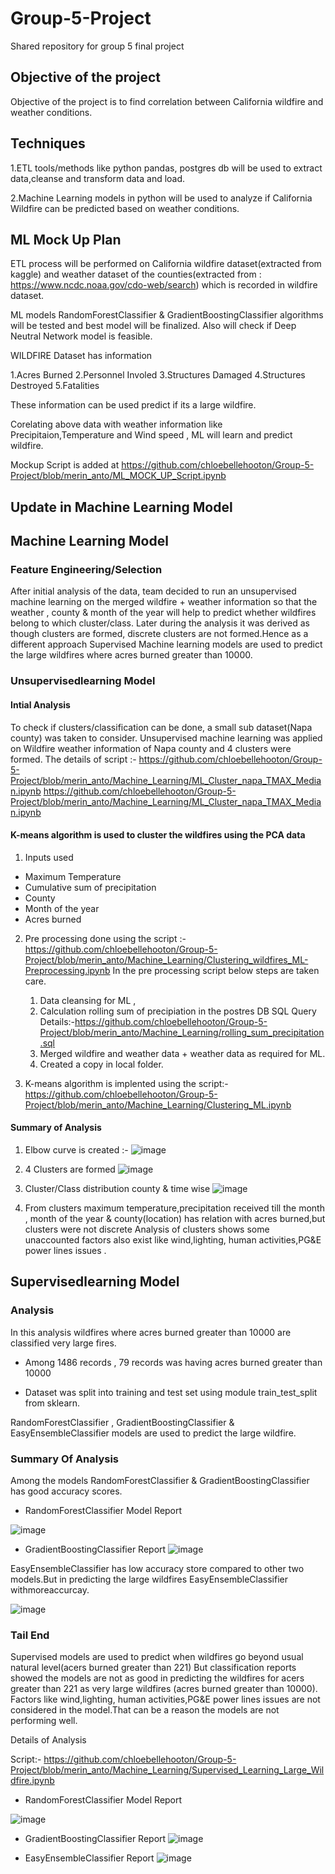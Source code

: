 # Group-5-Project
Shared repository for group 5 final project

## Objective of the project
Objective of the project is to find correlation between California wildfire and weather conditions.

## Techniques

1.ETL tools/methods like python pandas, postgres db will be used to extract data,cleanse and transform data and load.

2.Machine Learning models in python will be used to analyze if California Wildfire can be predicted based on weather conditions.

## ML Mock Up Plan

ETL process will be performed on California wildfire dataset(extracted from kaggle) and weather dataset of the counties(extracted from : https://www.ncdc.noaa.gov/cdo-web/search)  which is recorded in wildfire dataset.

ML models RandomForestClassifier & GradientBoostingClassifier algorithms will be tested and best model will be finalized.
Also will check if  Deep Neutral Network model is feasible.

WILDFIRE Dataset has information 

1.Acres Burned
2.Personnel Involed
3.Structures Damaged
4.Structures Destroyed
5.Fatalities

These information can be used predict if its a large wildfire.

Corelating above data with weather information like Precipitaion,Temperature and Wind speed , ML will learn and predict wildfire.

Mockup Script is added at https://github.com/chloebellehooton/Group-5-Project/blob/merin_anto/ML_MOCK_UP_Script.ipynb

## Update in Machine Learning Model

 ## Machine Learning Model
  
 ### Feature Engineering/Selection
 
 After initial analysis of the data, team decided to run an unsupervised machine learning on the merged wildfire + weather information 
 so that the weather , county  & month of the year  will help to predict whether wildfires belong to which cluster/class.
 Later during the analysis it was derived  as though clusters are formed, discrete clusters are not formed.Hence as a different approach Supervised 
 Machine learning models are used to predict the large wildfires where acres burned greater than 10000.
 
 ### Unsupervisedlearning Model
 
  #### Intial Analysis
  
  To check if clusters/classification can be done, a small sub dataset(Napa county) was taken to consider.
  Unsupervised machine learning  was applied on Wildfire weather information of Napa county and 4 clusters were formed.
  The details of script :- https://github.com/chloebellehooton/Group-5-Project/blob/merin_anto/Machine_Learning/ML_Cluster_napa_TMAX_Median.ipynb
  https://github.com/chloebellehooton/Group-5-Project/blob/merin_anto/Machine_Learning/ML_Cluster_napa_TMAX_Median.ipynb 
  
  #### K-means algorithm is used to cluster the wildfires using the PCA data
 
 1. Inputs used 
   
   - Maximum Temperature 
   - Cumulative sum of precipitation
   - County 
   - Month of the year
   - Acres burned
  
 2. Pre processing done using the script :- https://github.com/chloebellehooton/Group-5-Project/blob/merin_anto/Machine_Learning/Clustering_wildfires_ML-Preprocessing.ipynb
    In the pre processing script below steps are taken care.
    1. Data cleansing for ML , 
    2. Calculation rolling sum of precipiation in the postres DB
       SQL Query Details:-https://github.com/chloebellehooton/Group-5-Project/blob/merin_anto/Machine_Learning/rolling_sum_precipitation.sql
    3. Merged wildfire and weather data + weather data as required for ML.
    4. Created a copy in local folder.
  
 3. K-means algorithm is implented using the script:- https://github.com/chloebellehooton/Group-5-Project/blob/merin_anto/Machine_Learning/Clustering_ML.ipynb

 #### Summary of Analysis
 
 1. Elbow curve is created :- 
    ![image](https://github.com/chloebellehooton/Group-5-Project/blob/merin_anto/Machine_Learning/Wildfire_Cluster_Elbow_curve.png)
 
 2. 4 Clusters are formed 
    ![image](https://github.com/chloebellehooton/Group-5-Project/blob/merin_anto/Machine_Learning/Wildfire_Cluster_3d.png)
    
 3. Cluster/Class distribution county & time wise
    ![image](https://github.com/chloebellehooton/Group-5-Project/blob/merin_anto/Machine_Learning/class_county.png)    
    
 4. From clusters maximum temperature,precipitation received till the month , month of the year & county(location) has relation with acres burned,but clusters were not discrete
    Analysis of clusters shows some unaccounted factors also exist like  wind,lighting, human activities,PG&E power lines issues  .
 
 ## Supervisedlearning Model
 
 ### Analysis
 
 In this analysis wildfires where acres burned greater than 10000 are classified very large fires.
 
   - Among 1486 records , 79 records was having acres burned greater than 10000
 
   - Dataset was split into training and test set using module train_test_split from sklearn.
 
 RandomForestClassifier , GradientBoostingClassifier & EasyEnsembleClassifier models are used to predict the large wildfire.
 
 ### Summary Of Analysis
 
 Among the models RandomForestClassifier & GradientBoostingClassifier has good accuracy scores.
  
  - RandomForestClassifier Model Report
 
   ![image](https://github.com/chloebellehooton/Group-5-Project/blob/merin_anto/Machine_Learning/Wildfire_Supervised_ML_very_large_fire.png)
    
  - GradientBoostingClassifier Report
   ![image](https://github.com/chloebellehooton/Group-5-Project/blob/merin_anto/Machine_Learning/Wildfire_Supervised_ML_very_large_fire_gradientboost.png)
 
  EasyEnsembleClassifier has low accuracy store compared to other two models.But in predicting the large wildfires EasyEnsembleClassifier withmoreaccurcay.
  
   ![image](https://github.com/chloebellehooton/Group-5-Project/blob/merin_anto/Machine_Learning/Wildfire_Supervised_ML_very_large_fire_easyensemble.png)
  
  
  ### Tail End 
  
  Supervised models are used to predict when wildfires go beyond usual natural level(acers burned greater than 221)
  But classification reports showed the models are not as good in predicting the wildfires for acers greater than 221 as very large wildfires (acres burned greater than 10000).
  Factors like wind,lighting, human activities,PG&E power lines issues are not considered in the model.That can be a reason the models are not performing well.
  
  Details of Analysis 
  
  Script:- https://github.com/chloebellehooton/Group-5-Project/blob/merin_anto/Machine_Learning/Supervised_Learning_Large_Wildfire.ipynb
  
   - RandomForestClassifier Model Report
   
   ![image](https://github.com/chloebellehooton/Group-5-Project/blob/merin_anto/Machine_Learning/Wildfire_Supervised_ML_large_fire_randomforest.png)
     
   - GradientBoostingClassifier Report
   ![image](https://github.com/chloebellehooton/Group-5-Project/blob/merin_anto/Machine_Learning/Wildfire_Supervised_ML_large_fire_gradientboost.png)
   
   -  EasyEnsembleClassifier Report
   ![image](https://github.com/chloebellehooton/Group-5-Project/blob/merin_anto/Machine_Learning/Wildfire_Supervised_ML_large_fire_easyensemble.png)

    
 
  
  
    
    
 
 
